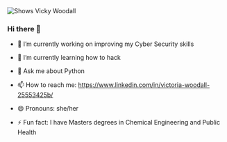 <picture>
  <img alt="Shows Vicky Woodall" src="https://media.licdn.com/dms/image/D4D03AQEGMi8gygchBg/profile-displayphoto-shrink_800_800/0/1676563151537?e=1685577600&v=beta&t=9dK2TQDxKICdTdRtgThDxtT8BkU8oKwAnR2mDB1IZg4">
</picture>

### Hi there 👋

- 🔭 I’m currently working on improving my Cyber Security skills
- 🌱 I’m currently learning how to hack

- 💬 Ask me about Python
- 📫 How to reach me: https://www.linkedin.com/in/victoria-woodall-25553425b/
- 😄 Pronouns: she/her
- ⚡ Fun fact: I have Masters degrees in Chemical Engineering and Public Health

